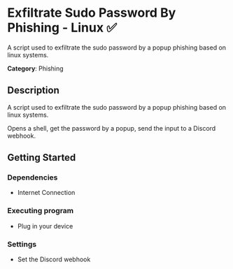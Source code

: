 
# Exfiltrate Sudo Password By Phishing - Linux ✅

A script used to exfiltrate the sudo password by a popup phishing based on linux systems.

**Category**: Phishing

## Description

A script used to exfiltrate the sudo password by a popup phishing based on linux systems.

Opens a shell, get the password by a popup, send the input to a Discord webhook.

## Getting Started

### Dependencies

* Internet Connection

### Executing program

* Plug in your device

### Settings

* Set the Discord webhook